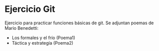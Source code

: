 # Ejercicio Git
Ejercicio para practicar funciones básicas de git.
Se adjuntan poemas de Mario Benedetti:
- Los formales y el frío (Poema1)
- Táctica y estrategía (Poema2)
